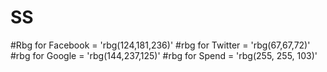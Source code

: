 # SS
#Rbg for Facebook = 'rbg(124,181,236)'
#rbg for Twitter = 'rbg(67,67,72)'
#rbg for Google = 'rbg(144,237,125)'
#rbg for Spend = 'rbg(255, 255, 103)'

